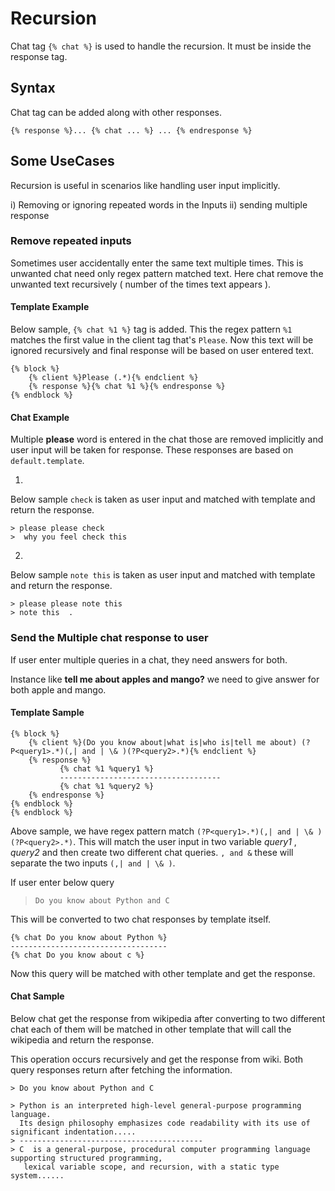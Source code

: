 # Recursion
Chat tag `{% chat %}` is used to handle the recursion.
It must be inside the response tag.

## Syntax

Chat tag can be added along with other responses.

```
{% response %}... {% chat ... %} ... {% endresponse %}
```

## Some UseCases
Recursion is useful in scenarios like handling user input implicitly.

i)  Removing or ignoring repeated words in the Inputs
ii) sending multiple response

### Remove repeated inputs
Sometimes user accidentally enter the same text multiple times. 
This is unwanted chat need only regex pattern matched text. 
Here chat remove the unwanted text recursively ( number of the times text appears ).

#### Template Example
Below sample, `{% chat %1 %}` tag is added. 
This the regex pattern `%1` matches the first value in the client tag that's `Please`.
Now this text will be ignored recursively and final response will be based on user entered text.

```
{% block %}
    {% client %}Please (.*){% endclient %}
    {% response %}{% chat %1 %}{% endresponse %}
{% endblock %}
```


#### Chat Example

Multiple **please** word is entered in the chat those are removed implicitly and user input 
will be taken for response. These responses are based on `default.template`.

1. 

Below sample `check` is taken as user input and matched with template and return the response.

```
> please please check
>  why you feel check this  
```

2. 
Below sample `note this` is taken as user input and matched with template and return the response.

```
> please please note this
> note this  .
```

### Send the Multiple chat response to user
If user enter multiple queries in a chat, they need answers for both.

Instance like **tell me about apples and mango?** 
we need to give answer for both apple and mango.

#### Template Sample
```
{% block %}
    {% client %}(Do you know about|what is|who is|tell me about) (?P<query1>.*)(,| and | \& )(?P<query2>.*){% endclient %}
    {% response %}
           {% chat %1 %query1 %}
           ------------------------------------
           {% chat %1 %query2 %}
    {% endresponse %}
{% endblock %}
{% endblock %}
```

Above sample, we have regex pattern match `(?P<query1>.*)(,| and | \& )(?P<query2>.*)`.
This will match the user input in two variable *query1* , *query2* and then create two different
chat queries. `, and &` these will separate the two inputs `(,| and | \& )`.

If user enter below query
> `Do you know about Python and C`

This will be converted to two chat responses by template itself.

```
{% chat Do you know about Python %}
-----------------------------------
{% chat Do you know about c %}
```

Now this query will be matched with other template and get the response.

#### Chat Sample

Below chat get the response from wikipedia after converting to two different chat each of them will be matched in other template
that will call the wikipedia and return the response. 

This operation occurs recursively and get the response from wiki. Both query responses return after fetching the information.

```
> Do you know about Python and C

> Python is an interpreted high-level general-purpose programming language. 
  Its design philosophy emphasizes code readability with its use of significant indentation..... 
> -----------------------------------------
> C  is a general-purpose, procedural computer programming language supporting structured programming, 
   lexical variable scope, and recursion, with a static type system......
